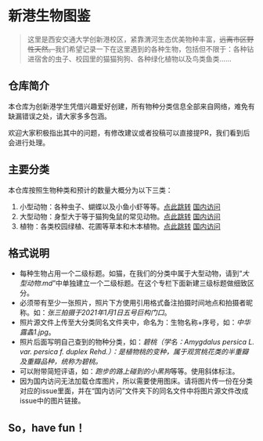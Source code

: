 # 新港生物图鉴

> 这里是西安交通大学创新港校区，紧靠渭河生态优美物种丰富，<del>远离市区野性天然。</del>我们希望记录一下在这里遇到的各种生物，包括但不限于：各种钻进宿舍的虫子、校园里的猫猫狗狗、各种绿化植物以及鸟类鱼类……

## 仓库简介

本仓库为创新港学生凭借兴趣爱好创建，所有物种分类信息全部来自网络，难免有缺漏错误之处，请大家多多包涵。

欢迎大家积极指出其中的问题，有修改建议或者投稿可以直接提PR，我们看到后会进行处理。

## 主要分类

本仓库按照生物种类和预计的数量大概分为以下三类：

1. 小型动物：各种虫子、蝴蝶以及小鱼小虾等等。[点此跳转](小型动物.md) [国内访问](国内访问/小型动物.md)
2. 大型动物：身型大于等于猫狗兔鼠的常见动物。[点此跳转](大型动物.md) [国内访问](国内访问/大型动物.md)
3. 植物：各类校园绿植、花圃等草本和木本植物。[点此跳转](植物.md) [国内访问](国内访问/植物.md)

## 格式说明

- 每种生物占用一个二级标题。如猫，在我们的分类中属于大型动物，请到“*大型动物.md*”中单独建立一个二级标题。在这个专栏下面新建三级标题做细致区分。
- 必须带有至少一张照片，照片下方使用引用格式备注拍摄时间地点和拍摄者昵称。如：*张三拍摄于2021年1月1日五号巨构门口*。
- 照片源文件上传至大分类同名文件夹中，命名为：生物名称+序号，如：*中华露螽1.jpg*。
- 照片后面写明自己查到的物种分类，如：*碧桃（学名：Amygdalus persica L. var. persica f. duplex Rehd.）：是植物桃的变种，属于观赏桃花类的半重瓣及重瓣品种，统称为碧桃。*
- 可以附带简短评语，如：*跑步的路上碰到的小黑狗*等等。使用斜体标注。
- 因为国内访问无法加载仓库图片，所以需要使用图床。请将图片传一份在分类对应的issue里面，并在“国内访问”文件夹下的同名文件中将图片源文件改成issue中的图片链接。

## So，have fun！
